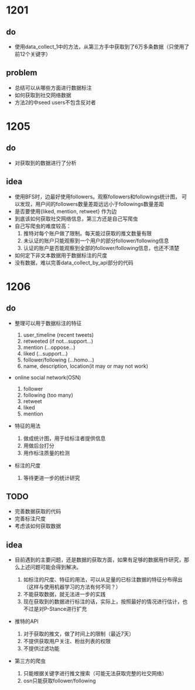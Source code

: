 # 1201
## do
* 使用data_collect_1中的方法，从第三方手中获取到了6万多条数据（只使用了前12个关键字）
## problem
* 总结可以从哪些方面进行数据标注
* 如何获取到社交网络数据
* 方法2的中seed users不包含反对者

# 1205
## do
* 对获取到的数据进行了分析
## idea
* 使用BFS时，边最好使用followers。观察followers和followings统计图，
可以发现，用户间的followers数量差距远远小于followings数量差距
* 是否要使用{liked, mention, retweet} 作为边
* 到底该如何获取社交网络信息，第三方还是自己写爬虫
* 自己写爬虫的难度较高：
  1. 推特对每个账户做了限制。每天能过获取的推文数量有限
  2. 未认证的账户只能观察到一个用户的部分follower/following信息
  3. 认证的账户是否能观察到全部的follower/following信息，也还不清楚
* 如何定下非文本数据用于数据标注的尺度
* 没有数据，难以完善data_collect_by_api部分的代码

# 1206
## do
* 整理可以用于数据标注的特征
  1. user_timeline (recent tweets)
  2. retweeted (if not...support...)
  3. mention (...oppose...)
  4. liked (...support...)
  5. follower/following (...homo...)
  6. name, description, location(it may or may not work)

* online social network(OSN)
  1. follower
  2. following (too many)
  3. retweet
  4. liked
  5. mention

* 特征的用法
  1. 做成统计图，用于给标注者提供信息
  2. 用做后台打分
  3. 用作标注质量的检测

* 标注的尺度
  1. 等待更进一步的统计研究

## TODO
* 完善数据获取的代码
* 完善标注尺度
* 考虑该如何获取数据

## idea
* 目前遇到的主要问题，还是数据的获取方面，如果有足够的数据用作研究，那么上述问题可能会得到解决。
  1. 如标注的尺度、特征的用法，可以从足量的已标注数据的特征分布得出（这样与使用机器学习的方法有何不同？）
  2. 不能获取数据，就无法进一步的实践
  3. 现在获取到的数据进行标注的话，实际上，按照最好的情况进行估计，也不过是对P-Stance进行扩充

* 推特的API
  1. 对于获取的推文，做了时间上的限制（最近7天）
  2. 不提供获取用户关注、粉丝列表的权限
  3. 不提供过滤功能

* 第三方的爬虫
  1. 只能根据关键字进行推文搜索（可能无法获取完整的社交网络）
  2. osn只能获取follower/following